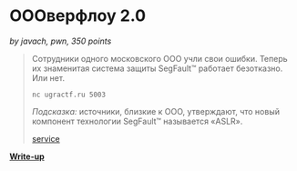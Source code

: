 # ОООверфлоу 2.0

*by javach, pwn, 350 points*

> Сотрудники одного московского ООО учли свои ошибки. Теперь их знаменитая система защиты SegFault™ работает безотказно. Или нет.
> 
> `nc ugractf.ru 5003`
> 
> *Подсказка:* источники, близкие к ООО, утверждают, что новый компонент технологии  SegFault™ называется «ASLR».
>
> [service](public/service)

**[Write-up](WRITEUP.md)**
